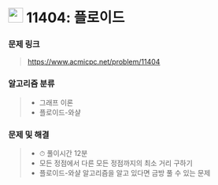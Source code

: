 # <img src="https://d2gd6pc034wcta.cloudfront.net/tier/12.svg" width="30">  11404: 플로이드

### 문제 링크

> https://www.acmicpc.net/problem/11404



### 알고리즘 분류

>- 그래프 이론
>- 플로이드-와샬



### 문제 및 해결

>- ⏱ 풀이시간 12분
>- 모든 정점에서 다른 모든 정점까지의 최소 거리 구하기
>- 플로이드-와샬 알고리즘을 알고 있다면 금방 풀 수 있는 문제
